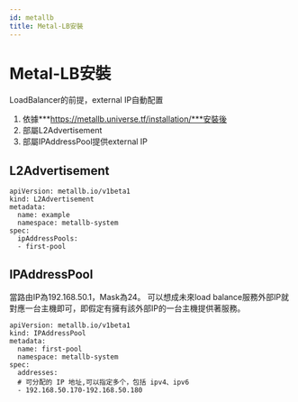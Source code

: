 ```yaml
---
id: metallb
title: Metal-LB安裝
---
```


# Metal-LB安裝
LoadBalancer的前提，external IP自動配置
1. 依據***https://metallb.universe.tf/installation/***安裝後
2. 部屬L2Advertisement
3. 部屬IPAddressPool提供external IP

## L2Advertisement
```
apiVersion: metallb.io/v1beta1
kind: L2Advertisement
metadata:
  name: example
  namespace: metallb-system
spec:
  ipAddressPools:
  - first-pool
```

## IPAddressPool
當路由IP為192.168.50.1，Mask為24。
可以想成未來load balance服務外部IP就對應一台主機即可，即假定有擁有該外部IP的一台主機提供著服務。
```
apiVersion: metallb.io/v1beta1
kind: IPAddressPool
metadata:
  name: first-pool
  namespace: metallb-system
spec:
  addresses:
  # 可分配的 IP 地址,可以指定多个，包括 ipv4、ipv6
  - 192.168.50.170-192.168.50.180
```